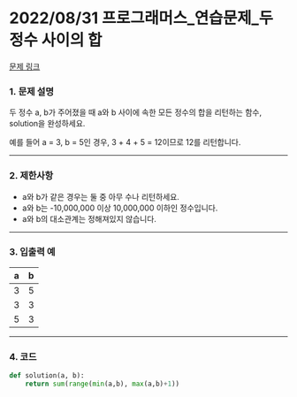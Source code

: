 # 2022/08/31 프로그래머스_연습문제_두 정수 사이의 합

[문제 링크](https://school.programmers.co.kr/learn/courses/30/lessons/12912)

### **1. 문제 설명**

두 정수 a, b가 주어졌을 때 a와 b 사이에 속한 모든 정수의 합을 리턴하는 함수, solution을 완성하세요.

예를 들어 a = 3, b = 5인 경우, 3 + 4 + 5 = 12이므로 12를 리턴합니다.

---

### **2. 제한사항**

- a와 b가 같은 경우는 둘 중 아무 수나 리턴하세요.
- a와 b는 -10,000,000 이상 10,000,000 이하인 정수입니다.
- a와 b의 대소관계는 정해져있지 않습니다.

---

### **3. 입출력 예**

| a | b |
| --- | --- |
| 3 | 5 |
| 3 | 3 |
| 5 | 3 |

---

### 4. 코드

```python
def solution(a, b):
    return sum(range(min(a,b), max(a,b)+1))
```